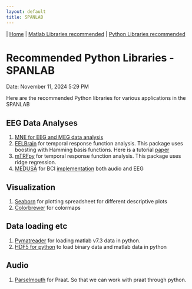```yaml
---
layout: default
title: SPANLAB
---
```

| [Home](/) | [Matlab Libraries recommended](matlab-libraries.md) | [Python Libraries recommended](python-libraries.md)

# Recommended Python Libraries - SPANLAB

Date: November 11, 2024 5:29 PM

Here are the recommended Python libraries for various applications in the SPANLAB

## EEG Data Analyses

1. [MNE for EEG and MEG data analysis](https://mne.tools/stable/index.html) 
2. [EELBrain](https://www.h5py.org/) for temporal response function analysis. This package uses boosting with Hamming basis functions. Here is a tutorial [paper](https://elifesciences.org/articles/85012)
3. [mTRFpy](https://github.com/powerfulbean/mTRFpy) for temporal response function analysis. This package uses ridge regression. 
4. [MEDUSA](https://docs.medusabci.com/platform/v2024/getstarted.php) for BCI [implementation](https://www.notion.so/Recommended-Python-Libraries-07e989242dec447590c1cdba139c97e1?pvs=21) both audio and EEG

## Visualization

1. [Seaborn](https://seaborn.pydata.org/) for plotting spreadsheet for different descriptive plots
2. [Colorbrewer](https://github.com/dsc/colorbrewer-python) for colormaps

## Data loading etc

1. [Pymatreader](https://pypi.org/project/pymatreader/) for loading matlab v7.3 data in python. 
2. [HDF5 for python](https://www.h5py.org/) to load binary data and matlab data in python

## Audio

1. [Parselmouth](https://parselmouth.readthedocs.io/en/stable/) for Praat. So that we can work with praat through python.
